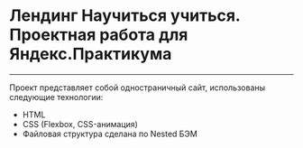 # Лендинг Научиться учиться. Проектная работа для Яндекс.Практикума
---

Проект представляет собой одностраничный сайт, использованы следующие технологии:

* HTML
* CSS (Flexbox, CSS-анимация)
* Файловая структура сделана по Nested БЭМ
